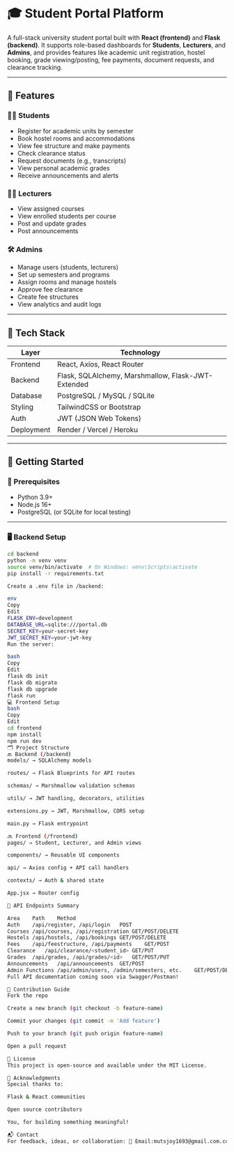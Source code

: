 # 🎓 Student Portal Platform

A full-stack university student portal built with **React (frontend)** and **Flask (backend)**. It supports role-based dashboards for **Students**, **Lecturers**, and **Admins**, and provides features like academic unit registration, hostel booking, grade viewing/posting, fee payments, document requests, and clearance tracking.

---

## 📌 Features

### 👨‍🎓 Students
- Register for academic units by semester
- Book hostel rooms and accommodations
- View fee structure and make payments
- Check clearance status
- Request documents (e.g., transcripts)
- View personal academic grades
- Receive announcements and alerts

### 👩‍🏫 Lecturers
- View assigned courses
- View enrolled students per course
- Post and update grades
- Post announcements

### 🛠️ Admins
- Manage users (students, lecturers)
- Set up semesters and programs
- Assign rooms and manage hostels
- Approve fee clearance
- Create fee structures
- View analytics and audit logs

---

## 🧱 Tech Stack

| Layer     | Technology |
|-----------|------------|
| Frontend  | React, Axios, React Router |
| Backend   | Flask, SQLAlchemy, Marshmallow, Flask-JWT-Extended |
| Database  | PostgreSQL / MySQL / SQLite |
| Styling   | TailwindCSS or Bootstrap |
| Auth      | JWT (JSON Web Tokens) |
| Deployment| Render / Vercel / Heroku |

---

## 🚀 Getting Started

### 🧰 Prerequisites
- Python 3.9+
- Node.js 16+
- PostgreSQL (or SQLite for local testing)

---

### 🖥️ Backend Setup

```bash
cd backend
python -m venv venv
source venv/bin/activate  # On Windows: venv\Scripts\activate
pip install -r requirements.txt

Create a .env file in /backend:

env
Copy
Edit
FLASK_ENV=development
DATABASE_URL=sqlite:///portal.db
SECRET_KEY=your-secret-key
JWT_SECRET_KEY=your-jwt-key
Run the server:

bash
Copy
Edit
flask db init
flask db migrate
flask db upgrade
flask run
💻 Frontend Setup
bash
Copy
Edit
cd frontend
npm install
npm run dev
🗂️ Project Structure
🔙 Backend (/backend)
models/ → SQLAlchemy models

routes/ → Flask Blueprints for API routes

schemas/ → Marshmallow validation schemas

utils/ → JWT handling, decorators, utilities

extensions.py → JWT, Marshmallow, CORS setup

main.py → Flask entrypoint

🔜 Frontend (/frontend)
pages/ → Student, Lecturer, and Admin views

components/ → Reusable UI components

api/ → Axios config + API call handlers

contexts/ → Auth & shared state

App.jsx → Router config

🧪 API Endpoints Summary

Area	Path	Method
Auth	/api/register, /api/login	POST
Courses	/api/courses, /api/registration	GET/POST/DELETE
Hostels	/api/hostels, /api/bookings	GET/POST/DELETE
Fees	/api/feestructure, /api/payments	GET/POST
Clearance	/api/clearance/<student_id>	GET/PUT
Grades	/api/grades, /api/grades/<id>	GET/POST/PUT
Announcements	/api/announcements	GET/POST
Admin Functions	/api/admin/users, /admin/semesters, etc.	GET/POST/DELETE
Full API documentation coming soon via Swagger/Postman!

🙋 Contribution Guide
Fork the repo

Create a new branch (git checkout -b feature-name)

Commit your changes (git commit -m 'Add feature')

Push to your branch (git push origin feature-name)

Open a pull request

📄 License
This project is open-source and available under the MIT License.

🙌 Acknowledgments
Special thanks to:

Flask & React communities

Open source contributors

You, for building something meaningful!

📬 Contact
For feedback, ideas, or collaboration: 📧 Email:mutsjoy1693@gmail.com.com
